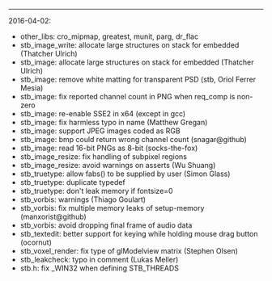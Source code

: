 ----

2016-04-02:

- other_libs: cro_mipmap, greatest, munit, parg, dr_flac
- stb_image_write: allocate large structures on stack for embedded (Thatcher Ulrich)
- stb_image: allocate large structures on stack for embedded (Thatcher Ulrich)
- stb_image: remove white matting for transparent PSD (stb, Oriol Ferrer Mesia)
- stb_image: fix reported channel count in PNG when req_comp is non-zero
- stb_image: re-enable SSE2 in x64 (except in gcc)
- stb_image: fix harmless typo in name (Matthew Gregan)
- stb_image: support JPEG images coded as RGB
- stb_image: bmp could return wrong channel count (snagar@github)
- stb_image: read 16-bit PNGs as 8-bit (socks-the-fox)
- stb_image_resize: fix handling of subpixel regions
- stb_image_resize: avoid warnings on asserts (Wu Shuang)
- stb_truetype: allow fabs() to be supplied by user (Simon Glass)
- stb_truetype: duplicate typedef
- stb_truetype: don't leak memory if fontsize=0
- stb_vorbis: warnings (Thiago Goulart)
- stb_vorbis: fix multiple memory leaks of setup-memory (manxorist@github)
- stb_vorbis: avoid dropping final frame of audio data
- stb_textedit: better support for keying while holding mouse drag button (ocornut)
- stb_voxel_render: fix type of glModelview matrix (Stephen Olsen)
- stb_leakcheck: typo in comment (Lukas Meller)
- stb.h: fix _WIN32 when defining STB_THREADS
